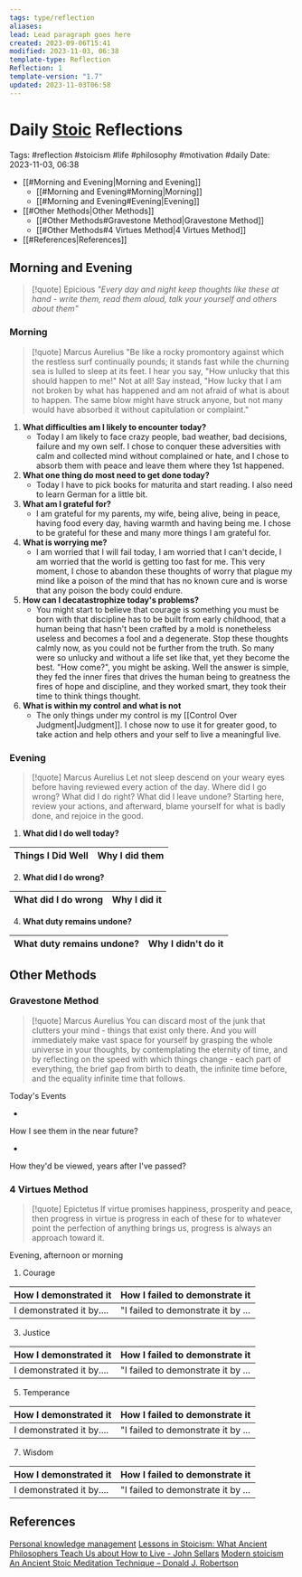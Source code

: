```yaml
---
tags: type/reflection
aliases: 
lead: Lead paragraph goes here
created: 2023-09-06T15:41
modified: 2023-11-03, 06:38
template-type: Reflection
Reflection: 1
template-version: "1.7"
updated: 2023-11-03T06:58
---
```



# Daily [Stoic](../SLIP-BOX/Stoicism.md) Reflections

Tags:  #reflection #stoicism #life #philosophy #motivation #daily 
Date: 2023-11-03, 06:38

- [[#Morning and Evening|Morning and Evening]]
	- [[#Morning and Evening#Morning|Morning]]
	- [[#Morning and Evening#Evening|Evening]]
- [[#Other Methods|Other Methods]]
	- [[#Other Methods#Gravestone Method|Gravestone Method]]
	- [[#Other Methods#4 Virtues Method|4 Virtues Method]]
- [[#References|References]]


## Morning and Evening

> [!quote] Epicious 
> _"Every day and night keep thoughts like these at hand - write them, read them aloud, talk your yourself and others about them"_

### Morning

> [!quote] Marcus Aurelius
> "Be like a rocky promontory against which the restless surf continually pounds; it stands fast while the churning sea is lulled to sleep at its feet. I hear you say, "How unlucky that this should happen to me!" Not at all! Say instead, "How lucky that I am not broken by what has happened and am not afraid of what is about to happen. The same blow might have struck anyone, but not many would have absorbed it without capitulation or complaint."

1. **What difficulties am I likely to encounter today?**
	- Today I am likely to face crazy people, bad weather, bad decisions, failure and my own self. I chose to conquer these adversities with calm and collected mind without complained or hate, and I chose to absorb them with peace and leave them where they 1st happened.  
2. **What one thing do most need to get done today?**
	- Today I have to pick books for maturita and start reading. I also need to learn German for a little bit.
1. **What am I grateful for?**
	- I am grateful for my parents, my wife, being alive, being in peace, having food every day, having warmth and having being me. I chose to be grateful for these and many more things I am grateful for. 
2. **What is worrying me?**
	- I am worried that I will fail today, I am worried that I can't decide, I am worried that the world is getting too fast for me. This very moment, I chose to abandon these thoughts of worry that plague my mind like a poison of the mind that has no known cure and is worse that any poison the body could endure. 
3. **How can I decatastrophize today's problems?**
	- You might start to believe that courage is something you must be born with that discipline has to be built from early childhood, that a human being that hasn't been crafted by a mold is nonetheless useless and becomes a fool and a degenerate. Stop these thoughts calmly now, as you could not be further from the truth. So many were so unlucky and without a life set like that, yet they become the best. "How come?", you might be asking. Well the answer is simple, they fed the inner fires that drives the human being to greatness the fires of hope and discipline, and they worked smart, they took their time to think things thought.   
4. **What is within my control and what is not**
	- The only things under my control is my [[Control Over Judgment|Judgment]]. I chose now to use it for greater good, to take action and help others and your self to live a meaningful live.  

### Evening

> [!quote] Marcus Aurelius
> Let not sleep descend on your weary eyes before having reviewed every action of the day. Where did I go wrong? What did I do right? What did I leave undone? Starting here, review your actions, and afterward, blame yourself for what is badly done, and rejoice in the good.

1. **What did I do well today?**

| Things I Did Well | Why I did them |
| ------------------- | ---------------- |

2. **What did I do wrong?**

| What did I do wrong | Why I did it |
| ------------------- | ---------------- |

4. **What duty remains undone?**

| What duty remains undone? | Why I didn't do it |
| ------------------- | ---------------- |

## Other Methods

### Gravestone Method

> [!quote] Marcus Aurelius
> You can discard most of the junk that clutters your mind - things that exist only there. And you will immediately make vast space for yourself by grasping the whole universe in your thoughts, by contemplating the eternity of time, and by reflecting on the speed with which things change - each part of everything, the brief gap from birth to death, the infinite time before, and the equality infinite time that follows. 

Today's Events 

-

How I see them in the near future? 

-

How they'd be viewed, years after I've passed?

### 4 Virtues Method

> [!quote] Epictetus 
> If virtue promises happiness, prosperity and peace, then progress in virtue is progress in each of these for to whatever point the perfection of anything brings us, progress is always an approach toward it.

Evening, afternoon or morning

1. Courage 

| How I demonstrated it  | How I failed to demonstrate it |
| ------------------- | ---------------- |
| I demonstrated it by....                 | "I failed to demonstrate it by ...              |

3. Justice

| How I demonstrated it  | How I failed to demonstrate it |
| ------------------- | ---------------- |
| I demonstrated it by....                 | "I failed to demonstrate it by ...             

5. Temperance

| How I demonstrated it  | How I failed to demonstrate it |
| ------------------- | ---------------- |
| I demonstrated it by....                 | "I failed to demonstrate it by ...             

7. Wisdom

| How I demonstrated it  | How I failed to demonstrate it |
| ------------------- | ---------------- |
| I demonstrated it by....                 | "I failed to demonstrate it by ...             

## References

[Personal knowledge management](Personal%20knowledge%20management.md)
[Lessons in Stoicism: What Ancient Philosophers Teach Us about How to Live - John Sellars](https://books.google.cz/books/about/Lessons_in_Stoicism.html?id=ky84zQEACAAJ&redir_esc=y)
[Modern stoicism](https://modernstoicism.com/)
[An Ancient Stoic Meditation Technique – Donald J. Robertson](https://donaldrobertson.name/2017/03/22/an-ancient-stoic-meditation-technique/)


